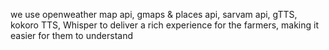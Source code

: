 we use openweather map api, gmaps & places api, sarvam api, gTTS, kokoro TTS, Whisper to deliver a rich experience for the farmers, making it easier for them to understand
